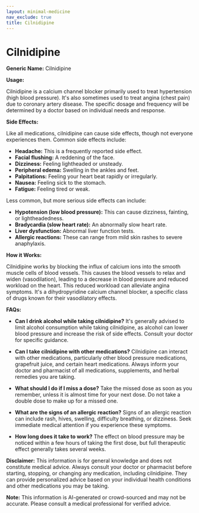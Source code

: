 ```yaml
---
layout: minimal-medicine
nav_exclude: true
title: Cilnidipine
---
```


# Cilnidipine

**Generic Name:** Cilnidipine

**Usage:**

Cilnidipine is a calcium channel blocker primarily used to treat hypertension (high blood pressure).  It's also sometimes used to treat angina (chest pain) due to coronary artery disease.  The specific dosage and frequency will be determined by a doctor based on individual needs and response.

**Side Effects:**

Like all medications, cilnidipine can cause side effects, though not everyone experiences them.  Common side effects include:

* **Headache:** This is a frequently reported side effect.
* **Facial flushing:** A reddening of the face.
* **Dizziness:** Feeling lightheaded or unsteady.
* **Peripheral edema:** Swelling in the ankles and feet.
* **Palpitations:** Feeling your heart beat rapidly or irregularly.
* **Nausea:** Feeling sick to the stomach.
* **Fatigue:** Feeling tired or weak.

Less common, but more serious side effects can include:

* **Hypotension (low blood pressure):** This can cause dizziness, fainting, or lightheadedness.
* **Bradycardia (slow heart rate):**  An abnormally slow heart rate.
* **Liver dysfunction:**  Abnormal liver function tests.
* **Allergic reactions:**  These can range from mild skin rashes to severe anaphylaxis.

**How it Works:**

Cilnidipine works by blocking the influx of calcium ions into the smooth muscle cells of blood vessels.  This causes the blood vessels to relax and widen (vasodilation), leading to a decrease in blood pressure and reduced workload on the heart. This reduced workload can alleviate angina symptoms.  It's a dihydropyridine calcium channel blocker, a specific class of drugs known for their vasodilatory effects.

**FAQs:**

* **Can I drink alcohol while taking cilnidipine?**  It's generally advised to limit alcohol consumption while taking cilnidipine, as alcohol can lower blood pressure and increase the risk of side effects.  Consult your doctor for specific guidance.

* **Can I take cilnidipine with other medications?**  Cilnidipine can interact with other medications, particularly other blood pressure medications, grapefruit juice, and certain heart medications.  Always inform your doctor and pharmacist of all medications, supplements, and herbal remedies you are taking.

* **What should I do if I miss a dose?**  Take the missed dose as soon as you remember, unless it is almost time for your next dose.  Do not take a double dose to make up for a missed one.

* **What are the signs of an allergic reaction?**  Signs of an allergic reaction can include rash, hives, swelling, difficulty breathing, or dizziness.  Seek immediate medical attention if you experience these symptoms.

* **How long does it take to work?** The effect on blood pressure may be noticed within a few hours of taking the first dose, but full therapeutic effect generally takes several weeks.


**Disclaimer:** This information is for general knowledge and does not constitute medical advice.  Always consult your doctor or pharmacist before starting, stopping, or changing any medication, including cilnidipine. They can provide personalized advice based on your individual health conditions and other medications you may be taking.


**Note:** This information is AI-generated or crowd-sourced and may not be accurate. Please consult a medical professional for verified advice.